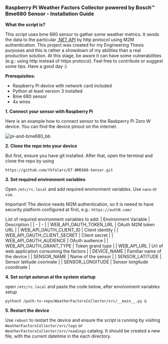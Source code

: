### Raspberry Pi Weather Factors Collector powered by Bosch™ Bme680 Sensor - Installation Guide

**What the script is?**

This script uses bme 680 sensor to gather some weather metrics. It sends the data to the particular [.NET API](#) by http protocol using M2M authentication. This project was created for my Engineering Thesis purposes and this is rather a showdown of my abilities than a real production solution. At this stage, be aware it can have some vulnerabilities (e.g.: using http instead of https protocol). Feel free to contribute or suggest some tips. Have a good day :)

**Prerequisites:**
- Raspberry Pi device with network card included
- Python at least version 3 installed
- Bme 680 sensor
- 4x wires

**1. Connect your sensor with Raspberry Pi**

Here is an example how to connect sensor to the Rasbperry Pi Zero W device. You can find the device pinout on the internet.

![pi-and-bme680_bb](https://user-images.githubusercontent.com/9446202/148239576-1c41e496-e776-43a8-97e4-2b6593195a8e.jpg)


**2. Clone the repo into your device**

But first, ensure you have git installed. After that, open the terminal and clone the repo by using
```
https://github.com/tkfalarz/ET-BME680-Sensor.git
```

**3. Set required environment variables**

Open `/etc/rc.local` and add required environment variables. Use `nano` or `vim`.

Important! The device needs M2M authentication, so it is neeed to have security platform configured at first, e.g.: `https://auth0.com/`

List of required environment variables to add:
| Environment Variable | Description |
| - | - |
| WEB_API_OAUTH_TOKEN_URL | OAuth M2M token URL |
| WEB_API_OAUTH_CLIENT_ID | Client identity |
| WEB_API_OAUTH_CLIENT_SECRET | Client secret |
| WEB_API_OAUTH_AUDIENCE | OAuth audience |
| WEB_API_OAUTH_GRANT_TYPE | Token grand type |
| WEB_API_URL | Url of web application consuming the factors |
| DEVICE_NAME | Familiar name of the device |
| SENSOR_NAME | Name of the sensor |
| SENSOR_LATITUDE | Sensor latitude coorinate |
| SENSOR_LONGITUDE | Sensor longitude coordinate |

**4. Set script autorun at the system startup**

open `/etc/rc.local` and paste the code below, after environment variables setup
```
python3 /path-to-repo/WeatherFactorsCollector/src/__main__.py &
```

**5. Restart the device**

Use `reboot` to restart the device and ensure the script is running by visiting `WeatherFactorsCollector/src/logs` or `WeatherFactorsCollector/src/readings` catalog.
It should be created a new file, with the current datetime in the each directory.
